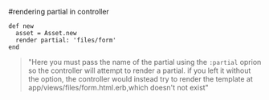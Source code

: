 #rendering partial in controller

    def new  
      asset = Asset.new  
      render partial: 'files/form'  
    end

> "Here you must pass the name of the partial using the `:partial` oprion
so the controller will attempt to render a partial. if you left it
without the option, the controller would instead try to render the
template at app/views/files/form.html.erb,which doesn't not exist"
